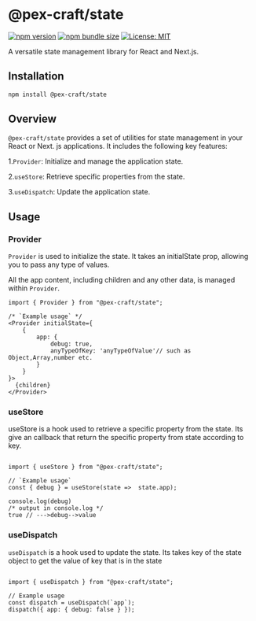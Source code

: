 # @pex-craft/state


[![npm version](https://img.shields.io/npm/v/@pex-craft/state)](https://www.npmjs.com/package/@pex-craft/state)
[![npm bundle size](https://img.shields.io/bundlephobia/min/@pex-craft/state)](https://bundlephobia.com/package/@pex-craft/state@1.0.0)
[![License: MIT](https://img.shields.io/badge/License-MIT-blue.svg)](https://github.com/Sufiyan-Ayoub/state/blob/main/LICENSE)


A versatile state management library for React and Next.js.

## Installation

```bash
npm install @pex-craft/state

```

## Overview

`@pex-craft/state` provides a set of utilities for state management in your React or Next.  js applications. It includes the following key features:

1.`Provider`: Initialize and manage the application state.

2.`useStore`: Retrieve specific properties from the state.

3.`useDispatch`: Update the application state.

## Usage
### Provider
`Provider` is used to initialize the state. It takes an initialState prop, allowing you to pass any type of values.

All the app content, including children and any other data, is managed within `Provider`.

```tsx
import { Provider } from "@pex-craft/state";

/* `Example usage` */
<Provider initialState={
    {
        app: {
            debug: true,
            anyTypeOfKey: 'anyTypeOfValue'// such as Object,Array,number etc.
        }
    }
}>
  {children}
</Provider>

```

### useStore

useStore is a hook used to retrieve a specific property from the state.
Its give an callback that return the specific property from state according to key.

```tsx

import { useStore } from "@pex-craft/state";

// `Example usage`
const { debug } = useStore(state =>  state.app);

console.log(debug)
/* output in console.log */ 
true // --->debug-->value

```

### useDispatch
`useDispatch` is a hook used to update the state.
Its takes key of the state object  to get the value of key that is in the state

```tsx

import { useDispatch } from "@pex-craft/state";

// Example usage
const dispatch = useDispatch(`app`);
dispatch({ app: { debug: false } });

```
